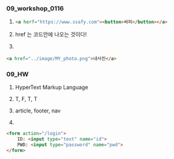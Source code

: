 ### 09_workshop_0116

1. ```html
   <a herf="https://www.ssafy.com"><button>싸피</button></a>
   ```

2.  href 는 <a>코드안에 나오는 것이다!

3. 

``` html
<a href="../image/MY_photo.png">내사진</a>

```

### 09_HW

1. HyperText Markup Language

2. T, F, T, T
3. article, footer, nav

4. 

```html
<form action="/login">
    ID: <input type="text" name="id">
    PWD: <input type="password" name="pwd">   
</form>
```

